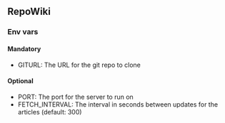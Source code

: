 ## RepoWiki

### Env vars

#### Mandatory
- GITURL: The URL for the git repo to clone

#### Optional
- PORT: The port for the server to run on
- FETCH_INTERVAL: The interval in seconds between updates for the articles (default: 300)
